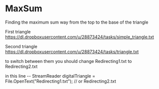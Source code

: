 # MaxSum
Finding the maximum sum way from the top to the base of the triangle

First triangle
https://dl.dropboxusercontent.com/u/28873424/tasks/simple_triangle.txt

Second triangle
https://dl.dropboxusercontent.com/u/28873424/tasks/triangle.txt

to switch between them you should change   Redirecting1.txt to  Redirecting2.txt

in this line   --   StreamReader digitalTriangle = File.OpenText("Redirecting1.txt"); // or Redirecting2.txt
